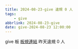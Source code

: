 ```yaml
---
title: 2024-08-23-give 違規 0 人
tags:
    - give
abbrlink: 2024-08-23-give
date: give-2024-08-23 12:00:00
---
```

give 板 [板規連結](https://www.ptt.cc/bbs/give/M.1612495900.A.C32.html)
昨天違規 0 人
